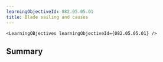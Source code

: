 ```yaml
---
learningObjectiveId: 082.05.05.01
title: Blade sailing and causes
---
```


```tsx eval
<LearningOBjectives learningObjectiveId={082.05.05.01} />
```

## Summary
